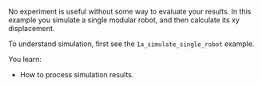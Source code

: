 No experiment is useful without some way to evaluate your results.
In this example you simulate a single modular robot, and then calculate its xy displacement.

To understand simulation, first see the `1a_simulate_single_robot` example.

You learn:
- How to process simulation results.
